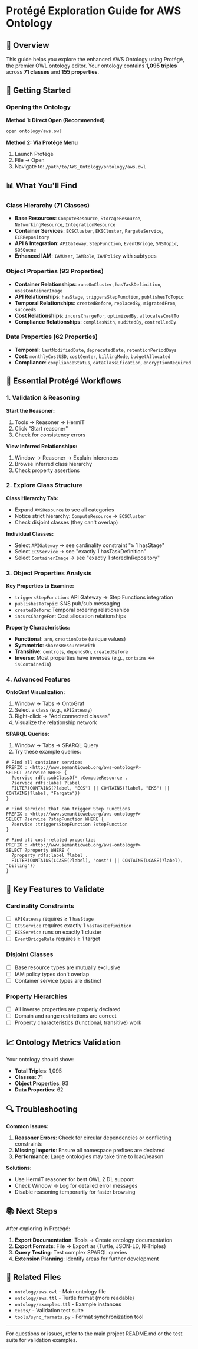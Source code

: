 # Protégé Exploration Guide for AWS Ontology

## 🎯 Overview

This guide helps you explore the enhanced AWS Ontology using Protégé, the premier OWL ontology editor. Your ontology contains **1,095 triples** across **71 classes** and **155 properties**.

## 🚀 Getting Started

### Opening the Ontology

**Method 1: Direct Open (Recommended)**
```bash
open ontology/aws.owl
```

**Method 2: Via Protégé Menu**
1. Launch Protégé
2. File → Open
3. Navigate to: `/path/to/AWS_Ontology/ontology/aws.owl`

## 📊 What You'll Find

### Class Hierarchy (71 Classes)
- **Base Resources**: `ComputeResource`, `StorageResource`, `NetworkingResource`, `IntegrationResource`
- **Container Services**: `ECSCluster`, `EKSCluster`, `FargateService`, `ECRRepository`
- **API & Integration**: `APIGateway`, `StepFunction`, `EventBridge`, `SNSTopic`, `SQSQueue`
- **Enhanced IAM**: `IAMUser`, `IAMRole`, `IAMPolicy` with subtypes

### Object Properties (93 Properties)
- **Container Relationships**: `runsOnCluster`, `hasTaskDefinition`, `usesContainerImage`
- **API Relationships**: `hasStage`, `triggersStepFunction`, `publishesToTopic`
- **Temporal Relationships**: `createdBefore`, `replacedBy`, `migratedFrom`, `succeeds`
- **Cost Relationships**: `incursChargeFor`, `optimizedBy`, `allocatesCostTo`
- **Compliance Relationships**: `compliesWith`, `auditedBy`, `controlledBy`

### Data Properties (62 Properties)
- **Temporal**: `lastModifiedDate`, `deprecatedDate`, `retentionPeriodDays`
- **Cost**: `monthlyCostUSD`, `costCenter`, `billingMode`, `budgetAllocated`
- **Compliance**: `complianceStatus`, `dataClassification`, `encryptionRequired`

## 🔧 Essential Protégé Workflows

### 1. Validation & Reasoning

**Start the Reasoner:**
1. Tools → Reasoner → HermiT
2. Click "Start reasoner"
3. Check for consistency errors

**View Inferred Relationships:**
1. Window → Reasoner → Explain inferences
2. Browse inferred class hierarchy
3. Check property assertions

### 2. Explore Class Structure

**Class Hierarchy Tab:**
- Expand `AWSResource` to see all categories
- Notice strict hierarchy: `ComputeResource` → `ECSCluster`
- Check disjoint classes (they can't overlap)

**Individual Classes:**
- Select `APIGateway` → see cardinality constraint "≥ 1 hasStage"
- Select `ECSService` → see "exactly 1 hasTaskDefinition"
- Select `ContainerImage` → see "exactly 1 storedInRepository"

### 3. Object Properties Analysis

**Key Properties to Examine:**
- `triggersStepFunction`: API Gateway → Step Functions integration
- `publishesToTopic`: SNS pub/sub messaging
- `createdBefore`: Temporal ordering relationships
- `incursChargeFor`: Cost allocation relationships

**Property Characteristics:**
- **Functional**: `arn`, `creationDate` (unique values)
- **Symmetric**: `sharesResourcesWith`
- **Transitive**: `controls`, `dependsOn`, `createdBefore`
- **Inverse**: Most properties have inverses (e.g., `contains` ↔ `isContainedIn`)

### 4. Advanced Features

**OntoGraf Visualization:**
1. Window → Tabs → OntoGraf
2. Select a class (e.g., `APIGateway`)
3. Right-click → "Add connected classes"
4. Visualize the relationship network

**SPARQL Queries:**
1. Window → Tabs → SPARQL Query
2. Try these example queries:

```sparql
# Find all container services
PREFIX : <http://www.semanticweb.org/aws-ontology#>
SELECT ?service WHERE {
  ?service rdfs:subClassOf* :ComputeResource .
  ?service rdfs:label ?label .
  FILTER(CONTAINS(?label, "ECS") || CONTAINS(?label, "EKS") || CONTAINS(?label, "Fargate"))
}

# Find services that can trigger Step Functions
PREFIX : <http://www.semanticweb.org/aws-ontology#>
SELECT ?service ?stepFunction WHERE {
  ?service :triggersStepFunction ?stepFunction
}

# Find all cost-related properties
PREFIX : <http://www.semanticweb.org/aws-ontology#>
SELECT ?property WHERE {
  ?property rdfs:label ?label .
  FILTER(CONTAINS(LCASE(?label), "cost") || CONTAINS(LCASE(?label), "billing"))
}
```

## 🎯 Key Features to Validate

### Cardinality Constraints
- [ ] `APIGateway` requires ≥ 1 `hasStage`
- [ ] `ECSService` requires exactly 1 `hasTaskDefinition`
- [ ] `ECSService` runs on exactly 1 cluster
- [ ] `EventBridgeRule` requires ≥ 1 target

### Disjoint Classes
- [ ] Base resource types are mutually exclusive
- [ ] IAM policy types don't overlap
- [ ] Container service types are distinct

### Property Hierarchies
- [ ] All inverse properties are properly declared
- [ ] Domain and range restrictions are correct
- [ ] Property characteristics (functional, transitive) work

## 📈 Ontology Metrics Validation

Your ontology should show:
- **Total Triples**: 1,095
- **Classes**: 71
- **Object Properties**: 93
- **Data Properties**: 62

## 🔍 Troubleshooting

**Common Issues:**

1. **Reasoner Errors**: Check for circular dependencies or conflicting constraints
2. **Missing Imports**: Ensure all namespace prefixes are declared
3. **Performance**: Large ontologies may take time to load/reason

**Solutions:**
- Use HermiT reasoner for best OWL 2 DL support
- Check Window → Log for detailed error messages
- Disable reasoning temporarily for faster browsing

## 📚 Next Steps

After exploring in Protégé:
1. **Export Documentation**: Tools → Create ontology documentation
2. **Export Formats**: File → Export as (Turtle, JSON-LD, N-Triples)
3. **Query Testing**: Test complex SPARQL queries
4. **Extension Planning**: Identify areas for further development

## 🔗 Related Files

- `ontology/aws.owl` - Main ontology file
- `ontology/aws.ttl` - Turtle format (more readable)
- `ontology/examples.ttl` - Example instances
- `tests/` - Validation test suite
- `tools/sync_formats.py` - Format synchronization tool

---

For questions or issues, refer to the main project README.md or the test suite for validation examples.